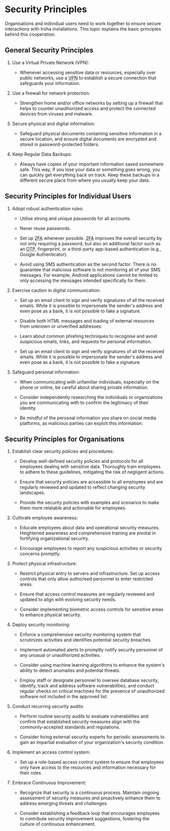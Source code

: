# Security Principles

Organisations and individual users need to work together to ensure secure interactions with Iroha installations. This topic explains the basic principles behind this cooperation.

## General Security Principles

1. Use a Virtual Private Network (VPN):

    - Whenever accessing sensitive data or resources, especially over public networks, use a <abbr title="Virtual Private Network">VPN</abbr> to establish a secure connection that safeguards your information.

2. Use a firewall for network protection:

    - Strengthen home and/or office networks by setting up a firewall that helps to counter unauthorized access and protect the connected devices from viruses and malware.

3. Secure physical and digital information:

    - Safeguard physical documents containing sensitive information in a secure location, and ensure digital documents are encrypted and stored in password-protected folders.

4. Keep Regular Data Backups:

    - Always have copies of your important information saved somewhere safe. This way, if you lose your data or something goes wrong, you can quickly get everything back on track. Keep these backups in a different secure place from where you usually keep your data.

## Security Principles for Individual Users

1. Adopt robust authentication rules:

    - Utilise strong and unique passwords for all accounts.

    - Never reuse passwords.

    - Set up <abbr title="Two-Factor Authentication">2FA</abbr> whenever possible. <abbr title="Two-Factor Authentication">2FA</abbr> improves the overall security by not only requiring a password, but also an additional factor such as an <abbr title="One-Time Password">OTP</abbr>, fingerprint, or a third-party app-based authentication (e.g., Google Authenticator).

    - Avoid using SMS authentication as the second factor. There is no guarantee that malicious software is not monitoring all of your SMS messages. For example, Android applications cannot be limited to only accessing the messages intended specifically for them.

2. Exercise caution in digital communication:
    - Set up an email client to sign and verify signatures of all the received emails.  While it is possible to impersonate the sender's address and even pose as a bank, it is not possible to fake a signature.
    - Disable both HTML messages and loading of external resources from unknown or unverified addresses.

    - Learn about common phishing techniques to recognise and avoid suspicious emails, links, and requests for personal information.

    - Set up an email client to sign and verify signatures of all the received emails.  While it is possible to impersonate the sender's address and even pose as a bank, it is not possible to fake a signature.

3. Safeguard personal information:

    - When communicating with unfamiliar individuals, especially on the phone or online, be careful about sharing private information.

    - Consider independently researching the individuals or organizations you are communicating with to confirm the legitimacy of their identity.

    - Be mindful of the personal information you share on social media platforms, as malicious parties can exploit this information.

## Security Principles for Organisations

1. Establish clear security policies and procedures:

    - Develop well-defined security policies and protocols for all employees dealing with sensitive data. Thoroughly train employees to adhere to these guidelines, mitigating the risk of negligent actions.

    - Ensure that security policies are accessible to all employees and are regularly reviewed and updated to reflect changing security landscapes.

    - Provide the security policies with examples and scenarios to make them more relatable and actionable for employees.

2. Cultivate employee awareness:

    - Educate employees about data and operational security measures. Heightened awareness and comprehensive training are pivotal in fortifying organizational security.

    - Encourage employees to report any suspicious activities or security concerns promptly.

3. Protect physical infrastructure:

    - Restrict physical entry to servers and infrastructure. Set up access controls that only allow authorised personnel to enter restricted areas.

    - Ensure that access control measures are regularly reviewed and updated to align with evolving security needs.

    - Consider implementing biometric access controls for sensitive areas to enhance physical security.

4. Deploy security monitoring:

    - Enforce a comprehensive security monitoring system that scrutinizes activities and identifies potential security breaches.

    - Implement automated alerts to promptly notify security personnel of any unusual or unauthorized activities.

    - Consider using machine learning algorithms to enhance the system's ability to detect anomalies and potential threats.

    - Employ staff or designate personnel to oversee database security, identify, track and address software vulnerabilities, and conduct regular checks on critical machines for the presence of unauthorized software not included in the approved list.

5. Conduct recurring security audits:

    - Perform routine security audits to evaluate vulnerabilities and confirm that established security measures align with the commonly-accepted standards and regulations.

    - Consider hiring external security experts for periodic assessments to gain an impartial evaluation of your organization's security condition.

6. Implement an access control system:

    - Set up a role-based access control system to ensure that employees only have access to the resources and information necessary for their roles.

7. Embrace Continuous Improvement:

    - Recognize that security is a continuous process. Maintain ongoing assessment of security measures and proactively enhance them to address emerging threats and challenges.

    - Consider establishing a feedback loop that encourages employees to contribute security improvement suggestions, fostering the culture of continuous enhancement.
